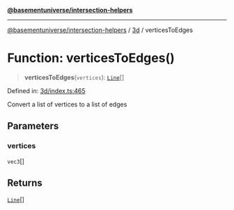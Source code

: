 [**@basementuniverse/intersection-helpers**](../../README.md)

***

[@basementuniverse/intersection-helpers](../../README.md) / [3d](../README.md) / verticesToEdges

# Function: verticesToEdges()

> **verticesToEdges**(`vertices`): [`Line`](../types/type-aliases/Line.md)[]

Defined in: [3d/index.ts:465](https://github.com/basementuniverse/intersection-helpers/blob/f22d1cffe16ecb68b4b29b8331edc08e3635d16c/src/3d/index.ts#L465)

Convert a list of vertices to a list of edges

## Parameters

### vertices

`vec3`[]

## Returns

[`Line`](../types/type-aliases/Line.md)[]
